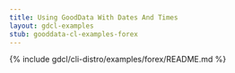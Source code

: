 ```yaml
---
title: Using GoodData With Dates And Times
layout: gdcl-examples
stub: gooddata-cl-examples-forex
---
```


{% include gdcl/cli-distro/examples/forex/README.md %}